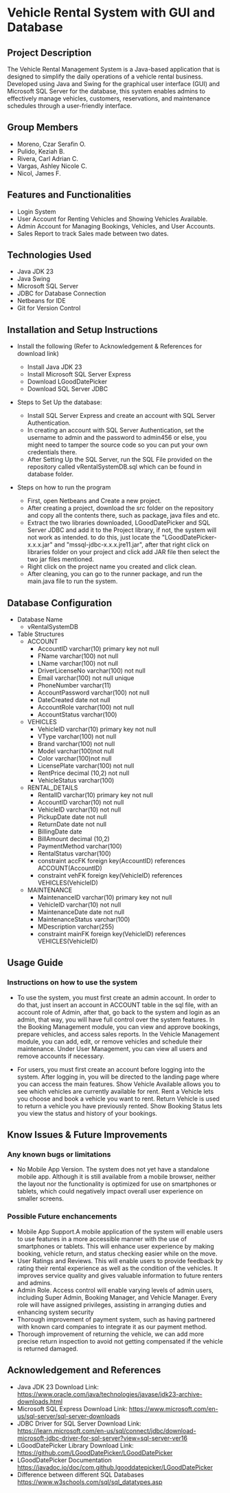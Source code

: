 # Vehicle Rental System with GUI and Database


## Project Description
The Vehicle Rental Management System is a Java-based application that is designed to simplify the daily operations of a vehicle rental business. Developed using Java and Swing for the graphical user interface (GUI) and Microsoft SQL Server for the database, this system enables admins to effectively manage vehicles, customers, reservations, and maintenance schedules through a user-friendly interface.

## Group Members
- Moreno, Czar Serafin O.
- Pulido, Keziah B.
- Rivera, Carl Adrian C.
- Vargas, Ashley Nicole C.
- Nicol, James F.

## Features and Functionalities
- Login System
- User Account for Renting Vehicles and Showing Vehicles Available.
- Admin Account for Managing Bookings, Vehicles, and User Accounts.
- Sales Report to track Sales made between two dates.

## Technologies Used
- Java JDK 23
- Java Swing
- Microsoft SQL Server 
- JDBC for Database Connection 
- Netbeans for IDE
- Git for Version Control

## Installation and Setup Instructions
- Install the following (Refer to Acknowledgement & References for download link)
    - Install Java JDK 23
    - Install Microsoft SQL Server Express
    - Download LGoodDatePicker 
    - Download SQL Server JDBC 

- Steps to Set Up the database:
    - Install SQL Server Express and create an account with SQL Server Authentication. 
    - In creating an account with SQL Server Authentication, set the username to admin and the password to admin456 or else, you might need to tamper the source code so you can put your own credentials there.
    - After Setting Up the SQL Server, run the SQL File provided on the repository called vRentalSystemDB.sql which can be found in database folder.
- Steps on how to run the program
    - First, open Netbeans and Create a new project.
    - After creating a project, download the src folder on the repository and copy all the contents there, such as package, java files and etc.
    - Extract the two libraries downloaded, LGoodDatePicker and SQL Server JDBC and add it to the Project library, if not, the system will not work as intended. to do this, just locate the "LGoodDatePicker-x.x.x.jar" and "mssql-jdbc-x.x.x.jre11.jar", after that right click on libraries folder on your project and click add JAR file then
    select the two jar files mentioned.
    - Right click on the project name you created and click clean.
    - After cleaning, you can go to the runner package, and run the main.java file to run the system.

## Database Configuration
- Database Name
    - vRentalSystemDB
- Table Structures
    - ACCOUNT
        - AccountID varchar(10) primary key not null
        - FName varchar(100) not null 
        - LName varchar(100) not null
        - DriverLicenseNo varchar(100) not null 
        - Email varchar(100) not null unique
        - PhoneNumber varchar(11)
        - AccountPassword varchar(100) not null
        - DateCreated date not null
        - AccountRole varchar(100) not null
        - AccountStatus varchar(100)
    - VEHICLES
        - VehicleID varchar(10) primary key not null 
        - VType varchar(100) not null 
        - Brand varchar(100) not null
        - Model varchar(100)not null
        - Color varchar(100)not null
        - LicensePlate varchar(100) not null
        - RentPrice decimal (10,2) not null 
        - VehicleStatus varchar(100)
    - RENTAL_DETAILS
        - RentalID varchar(10) primary key not null
        - AccountID varchar(10) not null
        - VehicleID varchar(10) not null 
        - PickupDate date not null 
        - ReturnDate date not null
        - BillingDate date 
        - BillAmount decimal (10,2) 
        - PaymentMethod varchar(100)
        - RentalStatus varchar(100)
        - constraint accFK foreign key(AccountID) references ACCOUNT(AccountID)
        - constraint vehFK foreign key(VehicleID) references VEHICLES(VehicleID)
    - MAINTENANCE
        - MaintenanceID varchar(10) primary key not null 
        - VehicleID varchar(10) not null 
        - MaintenanceDate date not null
        - MaintenanceStatus varchar(100)
        - MDescription varchar(255)
        - constraint mainFK foreign key(VehicleID) references VEHICLES(VehicleID)

## Usage Guide
### Instructions on how to use the system
- To use the system, you must first create an admin account. In order to do that, just insert an account in ACCOUNT 
table in the sql file, with an account role of Admin, after that, go back to the system and login as an admin, that 
way, you will have full control over the system features. In the Booking Management module, you can view and approve 
bookings, prepare vehicles, and access sales reports. In the Vehicle Management module, you can add, edit, or remove 
vehicles and schedule their maintenance. Under User Management, you can view all users and remove accounts if 
necessary.

- For users, you must first create an account before logging into the system. After logging in, you will be directed 
to the landing page where you can access the main features. Show Vehicle Available allows you to see which vehicles 
are currently available for rent. Rent a Vehicle lets you choose and book a vehicle you want to rent. Return Vehicle 
is used to return a vehicle you have previously rented. Show Booking Status lets you view the status and history of 
your bookings.

## Know Issues & Future Improvements
### Any known bugs or limitations
- No Mobile App Version. The system does not yet have a standalone mobile app. Although it is still available from a 
    mobile browser, neither the layout nor the functionality is optimized for use on smartphones or tablets, which could 
    negatively impact overall user experience on smaller screens.

### Possible Future enchancements
- Mobile App Support.A mobile application of the system will enable users to use features in a more accessible manner 
with the use of smartphones or tablets. This will enhance user experience by making booking, vehicle return, and 
status checking easier while on the move.
- User Ratings and Reviews. This will enable users to provide feedback by rating their rental experience as well as 
the condition of the vehicles. It improves service quality and gives valuable information to future renters and 
admins.
- Admin Role. Access control will enable varying levels of admin users, including Super Admin, Booking Manager, and 
Vehicle Manager. Every role will have assigned privileges, assisting in arranging duties and enhancing system security
- Thorough improvement of payment system, such as having partnered with known card companies to integrate it as our 
payment method.
- Thorough improvement of returning the vehicle, we can add more precise return inspection to avoid not getting 
compensated if the vehicle is returned damaged.

## Acknowledgement and References
- Java JDK 23 Download Link: https://www.oracle.com/java/technologies/javase/jdk23-archive-downloads.html
- Microsoft SQL Express Download Link: https://www.microsoft.com/en-us/sql-server/sql-server-downloads
- JDBC Driver for SQL Server Download Link: https://learn.microsoft.com/en-us/sql/connect/jdbc/download-microsoft-jdbc-driver-for-sql-server?view=sql-server-ver16
- LGoodDatePicker Library Download Link: https://github.com/LGoodDatePicker/LGoodDatePicker
- LGoodDatePicker Documentation https://javadoc.io/doc/com.github.lgooddatepicker/LGoodDatePicker
- Difference between different SQL Databases https://www.w3schools.com/sql/sql_datatypes.asp

